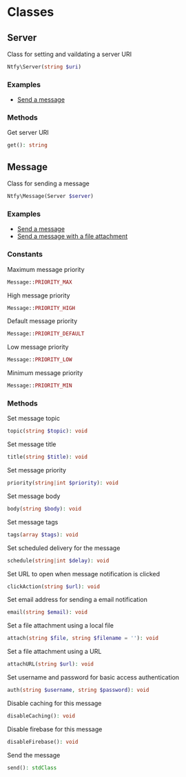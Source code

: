 # Classes

## Server

Class for setting and vaildating a server URI

```PHP
Ntfy\Server(string $uri)
```

### Examples

- [Send a message](../examples/send-message.php)

### Methods

Get server URI

```PHP
get(): string
```

## Message

Class for sending a message

```PHP
Ntfy\Message(Server $server)
```

### Examples

- [Send a message](../examples/send-message.php)
- [Send a message with a file attachment](../examples/send-message-with-file-attachment.php)

### Constants

Maximum message priority

```PHP
Message::PRIORITY_MAX
```

High message priority

```PHP
Message::PRIORITY_HIGH
```

Default message priority

```PHP
Message::PRIORITY_DEFAULT
```

Low message priority

```PHP
Message::PRIORITY_LOW
```

Minimum message priority

```PHP
Message::PRIORITY_MIN
```

### Methods

Set message topic

```PHP
topic(string $topic): void
```

Set message title

```PHP
title(string $title): void
```

Set message priority

```PHP
priority(string|int $priority): void
```

Set message body

```PHP
body(string $body): void
```

Set message tags

```PHP
tags(array $tags): void
```

Set scheduled delivery for the message

```PHP
schedule(string|int $delay): void
```

Set URL to open when message notification is clicked

```PHP
clickAction(string $url): void
```

Set email address for sending a email notification

```PHP
email(string $email): void
```

Set a file attachment using a local file

```PHP
attach(string $file, string $filename = ''): void
```

Set a file attachment using a URL

```PHP
attachURL(string $url): void
```

Set username and password for basic access authentication

```PHP
auth(string $username, string $password): void
```

Disable caching for this message

```PHP
disableCaching(): void
```

Disable firebase for this message

```PHP
disableFirebase(): void
```

Send the message

```PHP
send(): stdClass
```
